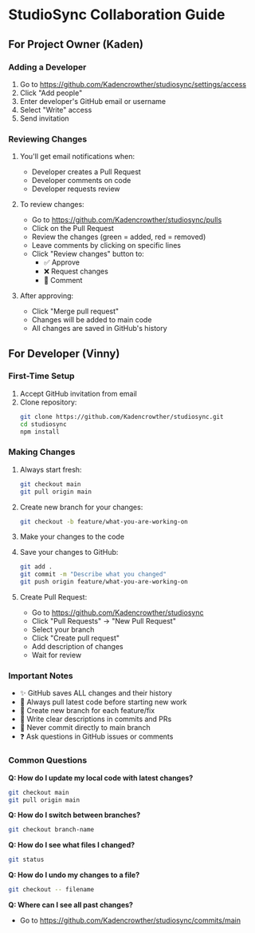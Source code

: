 # StudioSync Collaboration Guide

## For Project Owner (Kaden)

### Adding a Developer
1. Go to https://github.com/Kadencrowther/studiosync/settings/access
2. Click "Add people"
3. Enter developer's GitHub email or username
4. Select "Write" access
5. Send invitation

### Reviewing Changes
1. You'll get email notifications when:
   - Developer creates a Pull Request
   - Developer comments on code
   - Developer requests review

2. To review changes:
   - Go to https://github.com/Kadencrowther/studiosync/pulls
   - Click on the Pull Request
   - Review the changes (green = added, red = removed)
   - Leave comments by clicking on specific lines
   - Click "Review changes" button to:
     - ✅ Approve
     - ❌ Request changes
     - 💬 Comment

3. After approving:
   - Click "Merge pull request"
   - Changes will be added to main code
   - All changes are saved in GitHub's history

## For Developer (Vinny)

### First-Time Setup
1. Accept GitHub invitation from email
2. Clone repository:
   ```bash
   git clone https://github.com/Kadencrowther/studiosync.git
   cd studiosync
   npm install
   ```

### Making Changes
1. Always start fresh:
   ```bash
   git checkout main
   git pull origin main
   ```

2. Create new branch for your changes:
   ```bash
   git checkout -b feature/what-you-are-working-on
   ```

3. Make your changes to the code

4. Save your changes to GitHub:
   ```bash
   git add .
   git commit -m "Describe what you changed"
   git push origin feature/what-you-are-working-on
   ```

5. Create Pull Request:
   - Go to https://github.com/Kadencrowther/studiosync
   - Click "Pull Requests" → "New Pull Request"
   - Select your branch
   - Click "Create pull request"
   - Add description of changes
   - Wait for review

### Important Notes
- ✨ GitHub saves ALL changes and their history
- 🔄 Always pull latest code before starting new work
- 🌿 Create new branch for each feature/fix
- 📝 Write clear descriptions in commits and PRs
- 🚫 Never commit directly to main branch
- ❓ Ask questions in GitHub issues or comments

### Common Questions

**Q: How do I update my local code with latest changes?**
```bash
git checkout main
git pull origin main
```

**Q: How do I switch between branches?**
```bash
git checkout branch-name
```

**Q: How do I see what files I changed?**
```bash
git status
```

**Q: How do I undo my changes to a file?**
```bash
git checkout -- filename
```

**Q: Where can I see all past changes?**
- Go to https://github.com/Kadencrowther/studiosync/commits/main 